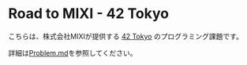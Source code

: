 # Road to MIXI - 42 Tokyo

こちらは、株式会社MIXIが提供する [42 Tokyo](https://42tokyo.jp/) のプログラミング課題です。

詳細は[Problem.md](./Problem.md)を参照してください。
